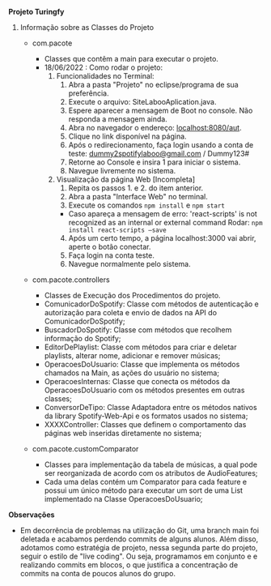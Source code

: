 **Projeto Turingfy**
1. Informação sobre as Classes do Projeto
    - com.pacote
        - Classes que contêm a main para executar o projeto.
        - 18/06/2022 : Como rodar o projeto:
            1. Funcionalidades no Terminal:
                1. Abra a pasta "Projeto" no eclipse/programa de sua preferência.
                2. Execute o arquivo: SiteLabooAplication.java.
                3. Espere aparecer a mensagem de Boot no console. Não responda a mensagem ainda.
                4. Abra no navegador o endereço: [localhost:8080/aut](http://localhost:8080/aut).
                5. Clique no link disponível na página.
                6. Após o redirecionamento, faça login usando a conta de teste: dummy2spotifylaboo@gmail.com / Dummy123#
                7. Retorne ao Console e insira 1 para iniciar o sistema.
                8. Navegue livremente no sistema.
            2. Visualização da página Web [Incompleta]
                1. Repita os passos 1. e 2. do item anterior.
                2. Abra a pasta "Interface Web" no terminal.
                3. Execute os comandos `npm install` e `npm start`
                - Caso apareça a mensagem de erro: 'react-scripts' is not recognized as an internal or external command
                Rodar: `npm install react-scripts –save`
                4. Após um certo tempo, a página localhost:3000 vai abrir, aperte o botão conectar.
                5. Faça login na conta teste.
                6. Navegue normalmente pelo sistema.

    - com.pacote.controllers
        - Classes de Execução dos Procedimentos do projeto.
        - ComunicadorDoSpotify: Classe com métodos de autenticação e autorização para coleta e envio de dados na API do ComunicadorDoSpotify;
        - BuscadorDoSpotify: Classe com métodos que recolhem informação do Spotify;
        - EditorDePlaylist: Classe com métodos para criar e deletar playlists, alterar nome, adicionar e remover músicas;
        - OperacoesDoUsuario: Classe que implementa os métodos chamados na Main, as ações do usuário no sistema;
        - OperacoesInternas: Classe que conecta os métodos da OperacoesDoUsuario com os métodos presentes em outras classes;
        - ConversorDeTipo: Classe Adaptadora entre os métodos nativos da library Spotify-Web-Api e os formatos usados no sistema;
        - XXXXController: Classes que definem o comportamento das páginas web inseridas diretamente no sistema;

    - com.pacote.customComparator
        - Classes para implementação da tabela de músicas, a qual pode ser reorganizada de acordo com os atributos de AudioFeatures;
        - Cada uma delas contém um Comparator<Track> para cada feature e possui um único método para executar um sort de uma List<Track>        
        implementado na Classe OperacoesDoUsuario;

**Observações**
* Em decorrência de problemas na utilização do Git, uma branch main foi deletada e acabamos perdendo  commits de alguns alunos. Além disso, adotamos como estratégia de projeto, nessa segunda parte do projeto, seguir o estilo de "live coding". Ou seja, programamos em conjunto e e realizando commits em blocos, o que justifica a concentração de commits na conta de poucos alunos do grupo.
